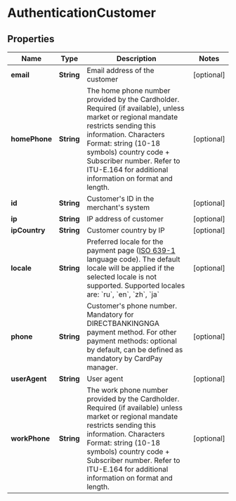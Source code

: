 
# AuthenticationCustomer

## Properties
Name | Type | Description | Notes
------------ | ------------- | ------------- | -------------
**email** | **String** | Email address of the customer |  [optional]
**homePhone** | **String** | The home phone number provided by the Cardholder. Required (if available), unless market or regional mandate restricts sending this information. Characters Format: string (10-18 symbols) country code + Subscriber number. Refer to ITU-E.164 for additional information on format and length. |  [optional]
**id** | **String** | Customer&#39;s ID in the merchant&#39;s system |  [optional]
**ip** | **String** | IP address of customer |  [optional]
**ipCountry** | **String** | Customer country by IP |  [optional]
**locale** | **String** | Preferred locale for the payment page ([ISO 639-1](https://en.wikipedia.org/wiki/ISO_639-1) language code). The default locale will be applied if the selected locale is not supported. Supported locales are: &#x60;ru&#x60;, &#x60;en&#x60;, &#x60;zh&#x60;, &#x60;ja&#x60; |  [optional]
**phone** | **String** | Customer&#39;s phone number. Mandatory for DIRECTBANKINGNGA payment method. For other payment methods: optional by default, can be defined as mandatory by CardPay manager. |  [optional]
**userAgent** | **String** | User agent |  [optional]
**workPhone** | **String** | The work phone number provided by the Cardholder. Required (if available) unless market or regional mandate restricts sending this information. Characters Format: string (10-18 symbols) country code + Subscriber number. Refer to ITU-E.164 for additional information on format and length. |  [optional]



